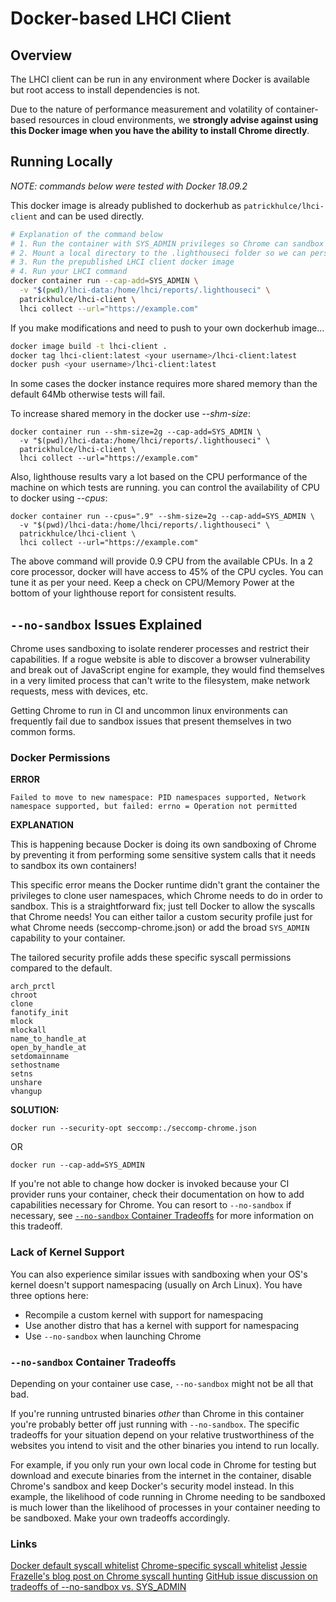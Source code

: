# Docker-based LHCI Client

## Overview

The LHCI client can be run in any environment where Docker is available but root access to install dependencies is not.

Due to the nature of performance measurement and volatility of container-based resources in cloud environments, we **strongly advise against using this Docker image when you have the ability to install Chrome directly**.

## Running Locally

_NOTE: commands below were tested with Docker 18.09.2_

This docker image is already published to dockerhub as `patrickhulce/lhci-client` and can be used directly.

```bash
# Explanation of the command below
# 1. Run the container with SYS_ADMIN privileges so Chrome can sandbox processes
# 2. Mount a local directory to the .lighthouseci folder so we can persist reports
# 3. Run the prepublished LHCI client docker image
# 4. Run your LHCI command
docker container run --cap-add=SYS_ADMIN \
  -v "$(pwd)/lhci-data:/home/lhci/reports/.lighthouseci" \
  patrickhulce/lhci-client \
  lhci collect --url="https://example.com"
```

If you make modifications and need to push to your own dockerhub image...

```bash
docker image build -t lhci-client .
docker tag lhci-client:latest <your username>/lhci-client:latest
docker push <your username>/lhci-client:latest
```

In some cases the docker instance requires more shared memory than the default 64Mb otherwise tests will fail.

To increase shared memory in the docker use *--shm-size*:

```
docker container run --shm-size=2g --cap-add=SYS_ADMIN \
  -v "$(pwd)/lhci-data:/home/lhci/reports/.lighthouseci" \
  patrickhulce/lhci-client \
  lhci collect --url="https://example.com"
```

Also, lighthouse results vary a lot based on the CPU performance of the machine on which tests are running.
you can control the availability of CPU to docker using *--cpus*:

```
docker container run --cpus=".9" --shm-size=2g --cap-add=SYS_ADMIN \
  -v "$(pwd)/lhci-data:/home/lhci/reports/.lighthouseci" \
  patrickhulce/lhci-client \
  lhci collect --url="https://example.com"
```
The above command will provide 0.9 CPU from the available CPUs. In a 2 core processor, docker will have access to 45% of the CPU cycles. You can tune it as per your need. Keep a check on CPU/Memory Power at the bottom of your lighthouse report for consistent results.

## `--no-sandbox` Issues Explained

Chrome uses sandboxing to isolate renderer processes and restrict their capabilities. If a rogue website is able to discover a browser vulnerability and break out of JavaScript engine for example, they would find themselves in a very limited process that can't write to the filesystem, make network requests, mess with devices, etc.

Getting Chrome to run in CI and uncommon linux environments can frequently fail due to sandbox issues that present themselves in two common forms.

### Docker Permissions

**ERROR**

```
Failed to move to new namespace: PID namespaces supported, Network namespace supported, but failed: errno = Operation not permitted
```

**EXPLANATION**

This is happening because Docker is doing its own sandboxing of Chrome by preventing it from performing some sensitive system calls that it needs to sandbox its own containers!

This specific error means the Docker runtime didn't grant the container the privileges to clone user namespaces, which Chrome needs to do in order to sandbox. This is a straightforward fix; just tell Docker to allow the syscalls that Chrome needs! You can either tailor a custom security profile just for what Chrome needs (seccomp-chrome.json) or add the broad `SYS_ADMIN` capability to your container.

The tailored security profile adds these specific syscall permissions compared to the default.

```
arch_prctl
chroot
clone
fanotify_init
mlock
mlockall
name_to_handle_at
open_by_handle_at
setdomainname
sethostname
setns
unshare
vhangup
```

**SOLUTION:**

```
docker run --security-opt seccomp:./seccomp-chrome.json
```

OR

```
docker run --cap-add=SYS_ADMIN
```

If you're not able to change how docker is invoked because your CI provider runs your container, check their documentation on how to add capabilities necessary for Chrome. You can resort to `--no-sandbox` if necessary, see [`--no-sandbox` Container Tradeoffs](#sandbox-tradeoffs) for more information on this tradeoff.

### Lack of Kernel Support

You can also experience similar issues with sandboxing when your OS's kernel doesn't support namespacing (usually on Arch Linux). You have three options here:

- Recompile a custom kernel with support for namespacing
- Use another distro that has a kernel with support for namespacing
- Use `--no-sandbox` when launching Chrome

<a name="sandbox-tradeoffs"></a>

### `--no-sandbox` Container Tradeoffs

Depending on your container use case, `--no-sandbox` might not be all that bad.

If you're running untrusted binaries _other_ than Chrome in this container you're probably better off just running with `--no-sandbox`. The specific tradeoffs for your situation depend on your relative trustworthiness of the websites you intend to visit and the other binaries you intend to run locally.

For example, if you only run your own local code in Chrome for testing but download and execute binaries from the internet in the container, disable Chrome's sandbox and keep Docker's security model instead. In this example, the likelihood of code running in Chrome needing to be sandboxed is much lower than the likelihood of processes in your container needing to be sandboxed. Make your own tradeoffs accordingly.

### Links

[Docker default syscall whitelist](https://raw.githubusercontent.com/docker/labs/master/security/seccomp/seccomp-profiles/default.json)
[Chrome-specific syscall whitelist](https://raw.githubusercontent.com/jfrazelle/dotfiles/master/etc/docker/seccomp/chrome.json)
[Jessie Frazelle's blog post on Chrome syscall hunting](https://blog.jessfraz.com/post/how-to-use-new-docker-seccomp-profiles/)
[GitHub issue discussion on tradeoffs of --no-sandbox vs. SYS_ADMIN](https://github.com/jessfraz/dockerfiles/issues/65#issuecomment-344956235)
